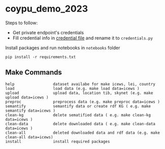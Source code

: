 # coypu_demo_2023

Steps to follow:
* Get private endpoint's credentials
* Fill credential info in [credential file](./credentials_sample.py) and rename it to `credentials.py`

Install packages and run notebooks in `notebooks` folder

```shell
pip install -r requirements.txt
```

## Make Commands
```
help                 dataset availabe for make icews, lei, country
load                 load data (e.g. make load data=icews )
upload               upload data, location tib, skynet (e.g. make upload data=icews )
preproc              preprocess data (e.g. make preproc data=icews )
semantify            semantify data or create rdf KG ( e.g. make semantify data=icews )
clean-kg             delete sematified data ( e.g. make clean-kg data=icews )
clean-data           delete downloaded data ( e.g. make clean-data data=icews )
clean-all            deleted downloaded data and rdf data (e.g. make clean-all data=icews)
install              install required packages
```